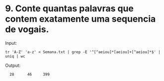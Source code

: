# 9. Conte quantas palavras que contem exatamente uma sequencia de vogais.

Input:


    tr 'A-Z' 'a-z' < Semana.txt | grep -E '^[^aeiou]*[aeiou]+[^aeiou]*$' | uniq | wc

Output: 

      28      46     399
